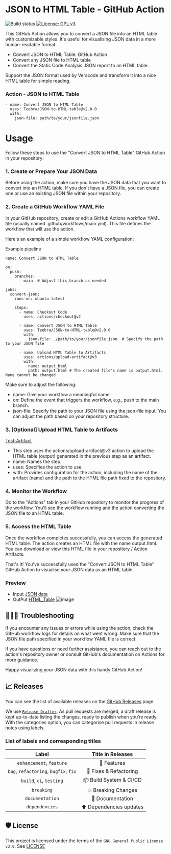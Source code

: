 # JSON to HTML Table - GitHub Action

![Build status](https://github.com/Teebra/JSON-to-HTML-table/actions/workflows/convert-json-to-html.yml/badge.svg)
[![License: GPL v3](https://img.shields.io/badge/License-GPLv3-blue.svg)](https://github.com/Teebra/JSON-to-HTML-table/blob/main/LICENSE)

This GitHub Action allows you to convert a JSON file into an HTML table with customizable styles. It's useful for visualising JSON data in a more human-readable format.
* Convert JSON to HTML Table: GitHub Action
* Convert any JSON file to HTML table
* Convert the Static Code Analysis JSON report to an HTML table.

Support the JSON format used by Veracode and transform it into a nice HTML table for simple reading.

### Action - JSON to HTML Table

```
- name: Convert JSON to HTML Table
  uses: Teebra/JSON-to-HTML-table@v2.0.0
  with:
    json-file: path/to/your/jsonfile.json

```

# Usage

Follow these steps to use the "Convert JSON to HTML Table" GitHub Action in your repository:

### 1. Create or Prepare Your JSON Data

Before using the action, make sure you have the JSON data that you want to convert into an HTML table. If you don't have a JSON file, you can create one or use an existing JSON file within your repository.

### 2. Create a GitHub Workflow YAML File

In your GitHub repository, create or edit a GitHub Actions workflow YAML file (usually named .github/workflows/main.yml). This file defines the workflow that will use the action.

Here's an example of a simple workflow YAML configuration:

Example pipeline

```
name: Convert JSON to HTML Table

on:
  push:
    branches:
      - main  # Adjust this branch as needed

jobs:
  convert-json:
    runs-on: ubuntu-latest

    steps:
      - name: Checkout Code
        uses: actions/checkout@v2

      - name: Convert JSON to HTML Table
        uses: Teebra/JSON-to-HTML-table@v2.0.0
        with:
          json-file: ./path/to/your/jsonfile.json  # Specify the path to your JSON file

      - name: Upload HTML Table to Artifacts
        uses: actions/upload-artifact@v3
        with:
          name: output_html 
          path: output.html # The created file's name is output.html. Name cannot be changed

```
Make sure to adjust the following:

* name: Give your workflow a meaningful name.
* on: Define the event that triggers the workflow, e.g., push to the main branch.
* json-file: Specify the path to your JSON file using the json-file input. You can adjust the path based on your repository structure.

### 3. [Optional] Upload HTML Table to Artifacts 
[Test-Artifact](https://github.com/Teebra/JSON-to-HTML-table/actions/runs/6202069993)

* This step uses the actions/upload-artifact@v3 action to upload the HTML table (output) generated in the previous step as an artifact.
* name: Names the step.
* uses: Specifies the action to use.
* with: Provides configuration for the action, including the name of the artifact (name) and the path to the HTML file path fixed to the repository.


### 4. Monitor the Workflow

Go to the "Actions" tab in your GitHub repository to monitor the progress of the workflow. You'll see the workflow running and the action converting the JSON file to an HTML table.

### 5. Access the HTML Table

Once the workflow completes successfully, you can access the generated HTML table. The action creates an HTML file with the name output.html. You can download or view this HTML file in your repository / Action Artifacts.

That's it! You've successfully used the "Convert JSON to HTML Table" GitHub Action to visualise your JSON data as an HTML table.

### Preview
* Input [JSON data](https://github.com/Teebra/JSON-to-HTML-table/tree/main/test-data)
* OutPut [HTML_Table](https://github.com/Teebra/JSON-to-HTML-table/tree/main/test-result)
![image](https://github.com/Teebra/JSON-to-HTML-table/assets/125788246/85dd110d-4e8f-4268-b71c-b4aeec6a55e8)


## 🕵🏻‍♂️ Troubleshooting

If you encounter any issues or errors while using the action, check the GitHub workflow logs for details on what went wrong. Make sure that the JSON file path specified in your workflow YAML file is correct.

If you have questions or need further assistance, you can reach out to the action's repository owner or consult GitHub's documentation on Actions for more guidance.

Happy visualizing your JSON data with this handy GitHub Action!

## 📈 Releases

You can see the list of available releases on the [GitHub Releases](https://github.com/Teebra/JSON-to-HTML-table/releases) page.

We use [`Release Drafter`](https://github.com/marketplace/actions/convert-json-to-html-table). As pull requests are merged, a draft release is kept up-to-date listing the changes, ready to publish when you’re ready. With the categories option, you can categorise pull requests in release notes using labels.

### List of labels and corresponding titles

|               **Label**               |  **Title in Releases**  |
| :-----------------------------------: | :---------------------: |
|       `enhancement`, `feature`        |       🚀 Features       |
| `bug`, `refactoring`, `bugfix`, `fix` | 🔧 Fixes & Refactoring  |
|       `build`, `ci`, `testing`        | 📦 Build System & CI/CD |
|              `breaking`               |   💥 Breaking Changes   |
|            `documentation`            |    📝 Documentation     |
|            `dependencies`             | ⬆️ Dependencies updates |

## 🛡 License
This project is licensed under the terms of the `GNU General Public License v3.0`. See [LICENSE](https://github.com/Teebra/JSON-to-HTML-table/blob/main/LICENSE)












